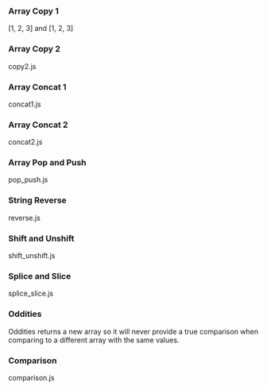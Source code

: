 ### Array Copy 1
[1, 2, 3] and [1, 2, 3]

### Array Copy 2
copy2.js

### Array Concat 1
concat1.js

### Array Concat 2
concat2.js

### Array Pop and Push
pop_push.js

### String Reverse
reverse.js

### Shift and Unshift
shift_unshift.js

### Splice and Slice
splice_slice.js

### Oddities
Oddities returns a new array so it will never provide a true comparison
when comparing to a different array with the same values.

### Comparison
comparison.js